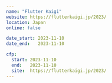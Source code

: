 ```yaml
---
name: "Flutter Kaigi"
website: https://flutterkaigi.jp/2023/
location: Japan
online: false

date_start: 2023-11-10
date_end:   2023-11-10

cfp:
  start: 2023-11-10
  end:   2023-11-10
  site:  https://flutterkaigi.jp/2023/
---
```

